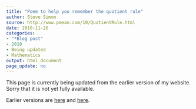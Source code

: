 ```yaml
---
title: "Poem to help you remember the quotient rule"
author: Steve Simon
source: http://www.pmean.com/10/QuotientRule.html
date: 2010-11-26
categories:
- "*Blog post"
- 2010
- Being updated
- Mathematics
output: html_document
page_update: no
---
```


This page is currently being updated from the earlier version of my website. Sorry that it is not yet fully available.

<!---More--->

Earlier versions are [here][sim1] and [here][sim2].

[sim1]: http://www.pmean.com/10/QuotientRule.html
[sim2]: http://new.pmean.com/quotient-rule/
